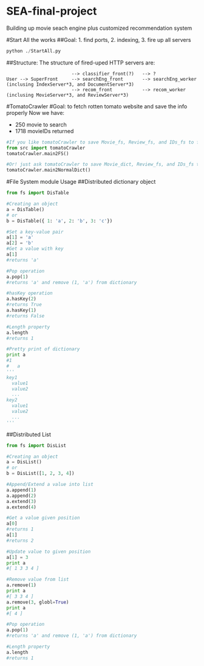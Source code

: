 # SEA-final-project
Building up movie seach engine plus customized recommendation system

#Start All the works
##Goal: 1. find ports, 2. indexing, 3. fire up all servers
```python
python ./StartAll.py

```
##Structure:
The structure of fired-uped HTTP servers are:
```
                        --> classifier_front(?)   --> ?
User --> SuperFront     --> searchEng_front       --> searchEng_worker (inclusing IndexServer*3, and DocumentServer*3)
                        --> recom_front           --> recom_worker (inclusing MovieServer*3, and ReviewServer*3)
```

#TomatoCrawler
#Goal: to fetch rotten tomato website and save the info properly
Now we have:
- 250 movie to search
- 1718 movieIDs returned
```python
#If you like tomatoCrawler to save Movie_fs, Review_fs, and IDs_fs to file system
from src import tomatoCrawler
tomatoCrawler.main2FS()

#Or! just ask tomatoCrawler to save Movie_dict, Review_fs, and IDs_fs to ./constants as pickle files
tomatoCrawler.main2NormalDict()
```


#File System module Usage
##Distributed dictionary object
```python
from fs import DisTable

#Creating an object
a = DisTable()
# or
b = DisTable({ 1: 'a', 2: 'b', 3: 'c'})

#Set a key-value pair
a[1] = 'a'
a[2] = 'b'
#Get a value with key
a[1]
#returns 'a'

#Pop operation
a.pop(1)
#returns 'a' and remove (1, 'a') from dictionary

#hasKey operation
a.hasKey(2)
#returns True
a.hasKey(1)
#returns False

#Length property
a.length
#returns 1

#Pretty print of dictionary
print a
#1
#   a
'''
key1
  value1
  value2
  ...
key2
  value1
  value2
  ...
'''
```

##Distributed List
```python
from fs import DisList

#Creating an object
a = DisList()
# or
b = DisList([1, 2, 3, 4])

#Append/Extend a value into list
a.append(1)
a.append(2)
a.extend(3)
a.extend(4)

#Get a value given position
a[0]
#returns 1
a[1]
#returns 2

#Update value to given position
a[1] = 3
print a
#[ 1 3 3 4 ]

#Remove value from list
a.remove(1)
print a
#[ 3 3 4 ]
a.remove(3, globl=True)
print a
#[ 4 ]

#Pop operation
a.pop(1)
#returns 'a' and remove (1, 'a') from dictionary

#Length property
a.length
#returns 1
```
